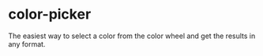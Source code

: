# color-picker
The easiest way to select a color from the color wheel and get the results in any format.
